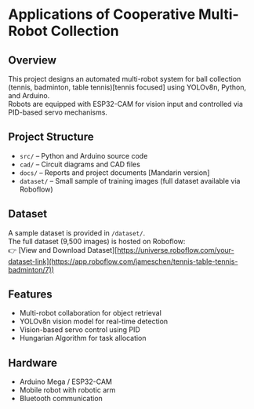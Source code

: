 # Applications of Cooperative Multi-Robot Collection

## Overview
This project designs an automated multi-robot system for ball collection (tennis, badminton, table tennis)[tennis focused] using YOLOv8n, Python, and Arduino.  
Robots are equipped with ESP32-CAM for vision input and controlled via PID-based servo mechanisms.  

## Project Structure
- `src/` – Python and Arduino source code  
- `cad/` – Circuit diagrams and CAD files  
- `docs/` – Reports and project documents [Mandarin version]  
- `dataset/` – Small sample of training images (full dataset available via Roboflow)  

## Dataset
A sample dataset is provided in `/dataset/`.  
The full dataset (9,500 images) is hosted on Roboflow:  
👉 [View and Download Dataset][https://universe.roboflow.com/your-dataset-link](https://app.roboflow.com/jameschen/tennis-table-tennis-badminton/7))

## Features
- Multi-robot collaboration for object retrieval
- YOLOv8n vision model for real-time detection
- Vision-based servo control using PID
- Hungarian Algorithm for task allocation

## Hardware
- Arduino Mega / ESP32-CAM
- Mobile robot with robotic arm
- Bluetooth communication


